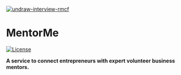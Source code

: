 <a href="https://ibb.co/vxRq81d"><img src="https://i.ibb.co/MDQSLn1/undraw-interview-rmcf.png" alt="undraw-interview-rmcf" border="0"></a>

# MentorMe



[![License](https://img.shields.io/badge/License-BSD%203--Clause-blue.svg)](https://opensource.org/licenses/BSD-3-Clause)

**A service to connect entrepreneurs with expert volunteer business mentors.**
